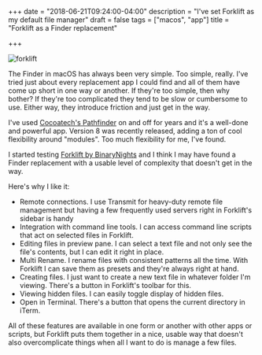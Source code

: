 +++
date = "2018-06-21T09:24:00-04:00"
description = "I've set Forklift as my default file manager"
draft = false
tags = ["macos", "app"]
title = "Forklift as a Finder replacement"

+++

<img src="/img/2018/2018-06-21-forklift.png" alt="forklift" />

The Finder in macOS has always been very simple. Too simple, really. I've tried
just about every replacement app I could find and all of them have come up short
in one way or another. If they're too simple, then why bother? If they're too
complicated they tend to be slow or cumbersome to use. Either way, they introduce
friction and just get in the way.

I've used [Cocoatech's Pathfinder](https://cocoatech.com) on and off for years
and it's a well-done and powerful app. Version 8 was recently released, adding a
ton of cool flexibility around "modules". Too much flexibility for me, I've found.

I started testing [Forklift by BinaryNights](https://binarynights.com) and I
think I may have found a Finder replacement with a usable level of complexity
that doesn't get in the way.

Here's why I like it:

- Remote connections. I use Transmit for heavy-duty remote file management but
  having a few frequently used servers right in Forklift's sidebar is handy
- Integration with command line tools. I can access command line scripts that
  act on selected files in Forklift. 
- Editing files in preview pane. I can select a text file and not only see the
  file's contents, but I can edit it right in place.
- Multi Rename. I rename files with consistent patterns all the time. With
  Forklift I can save them as presets and they're always right at hand.
- Creating files. I just want to create a new text file in whatever folder I'm
  viewing. There's a button in Forklift's toolbar for this.
- Viewing hidden files. I can easily toggle display of hidden files.
- Open in Terminal. There's a button that opens the current directory in iTerm.

All of these features are available in one form or another with other apps or
scripts, but Forklift puts them together in a nice, usable way that doesn't also
overcomplicate things when all I want to do is manage a few files.


  
